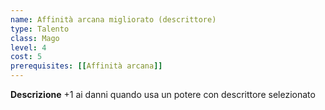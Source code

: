 ```yaml
---
name: Affinità arcana migliorato (descrittore)
type: Talento
class: Mago
level: 4
cost: 5
prerequisites: [[Affinità arcana]]
---
```


**Descrizione**
+1 ai danni quando usa un potere con descrittore selezionato